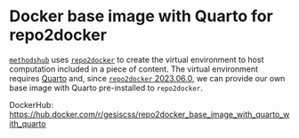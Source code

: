# Docker base image with Quarto for repo2docker

[`methodshub`](https://github.com/GESIS-Methods-Hub/methodshub) uses [`repo2docker`](https://github.com/jupyterhub/repo2docker) to create the virtual environment to host computation included in a piece of content. The virtual environment requires [Quarto](https://quarto.org/) and, since [`repo2docker` 2023.06.0](https://github.com/jupyterhub/repo2docker/releases/tag/2023.06.0), we can provide our own base image with Quarto pre-installed to `repo2docker`.

DockerHub: https://hub.docker.com/r/gesiscss/repo2docker_base_image_with_quarto_with_quarto
